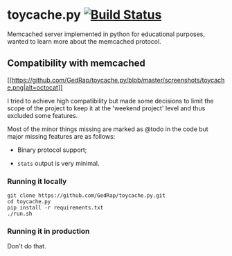 # toycache.py [![Build Status](https://travis-ci.org/GedRap/toycache.py.svg?branch=master)](https://travis-ci.org/GedRap/toycache.py)

Memcached server implemented in python for educational purposes, wanted to learn more about the memcached protocol.

## Compatibility with memcached

[[https://github.com/GedRap/toycache.py/blob/master/screenshots/toycache.png|alt=octocat]]

I tried to achieve high compatibility but made some decisions to limit
the scope of the project to keep it at the 'weekend project' level and thus excluded some features.

Most of the minor things missing are marked as @todo in the code but major missing features are as follows:

- Binary protocol support;

- `stats` output is very minimal.

### Running it locally

```
git clone https://github.com/GedRap/toycache.py.git
cd toycache.py
pip install -r requirements.txt
./run.sh
```

### Running it in production

Don't do that.